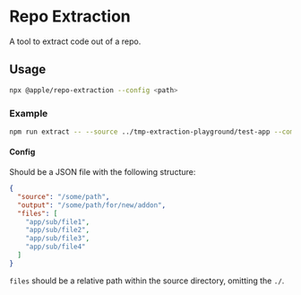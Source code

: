 # Repo Extraction

A tool to extract code out of a repo.

## Usage

```bash
npx @apple/repo-extraction --config <path>
```

### Example

```bash
npm run extract -- --source ../tmp-extraction-playground/test-app --component foo-bar
```

#### Config

Should be a JSON file with the following structure:

```json
{
  "source": "/some/path",
  "output": "/some/path/for/new/addon",
  "files": [
    "app/sub/file1",
    "app/sub/file2",
    "app/sub/file3",
    "app/sub/file4"
  ]
}
```

`files` should be a relative path within the source directory, omitting the `./`.
